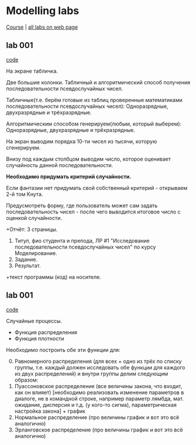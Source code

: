 # Modelling labs

[Course](https://github.com/dKosarevsky/iu7/blob/master/6sem/modeling.md) | [all labs on web page](https://share.streamlit.io/dkosarevsky/modelling_labs/main.py)


## lab 001
[code](https://github.com/dKosarevsky/modelling_labs/tree/master/lab_001)

На экране табличка.

Две большие колонки.
Табличный и алгоритмический способ получения последовательности псевдослучайных чисел.

Табличные(т.е. берëм готовые из таблиц проверенные математиками последовательности псевдослучайных чисел): Одноразрядные, двухразрядные и трëхразрядные.

Алгоритмическим способом генерируем(любым, который выберем): Одноразрядные, двухразрядные и трëхразрядные.

На экран выводим порядка 10-ти чисел из тысячи, которую сгенерируем.

Внизу под каждым столбцом выводим число, которое оценивает случайность данной последовательности.

**Необходимо придумать критерий случайности.**

Если фантазии нет придумать свой собственный критерий - открываем 2-й том Кнута.

Предусмотреть форму, где пользователь может сам задать последовательность чисел - после чего выводится итоговое число с оценкой случайности.

+Отчëт: 
3 страницы.
1. Титул, фио студента и препода, ЛР #1 "Исследование последовательности псевдослучайных чисел" по курсу Моделирование.
2. Задание.
3. Результат.

+текст программы (код) на носителе.

## lab 001
[code](https://github.com/dKosarevsky/modelling_labs/tree/master/lab_002)

Случайные процессы.

* Функция распределения
* Функция плотности

Необходимо построить обе эти функции для:

0. Равномерного распределения (для всех + одно из трёх по списку группы, т.е. каждый должен исследовать обе функции для каждого из двух распределений) и внутри группы делим следующим образом:
2. Пуассоновское распределение (все величины закона, что входит, как он влияет) [необходимо реализовать изменение параметров в диалоге, не в командной строке, например параметр лямбда, мат. ожидание, дисперсия и т.д. (у кого-то сигма), параметрическая настройка закона] + график
3. Нормальное распределение (про величины график и вот это всё аналогично)
4. Эрланговское распределение (про величины график и вот это всё аналогично)
